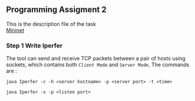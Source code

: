 ## Programming Assigment 2
This is the description file of the task <br>
[Mininet](https://github.com/louisja1/ComputerNetworkingAssignments/blob/master/Assignment%232/Mininet-P1.pdf) <br>
### Step 1 Write Iperfer
The tool can send and receive TCP packets between a pair of hosts using sockets, which contains both `Client Mode` and `Server Mode`. The commands are :
``` Client Mode
java Iperfer -c -h <server hostname> -p <server port> -t <time>
```
``` Server Mode
java Iperfer -s -p <listen port>
```
